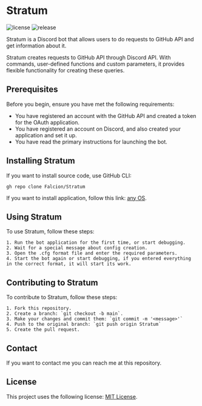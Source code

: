 ﻿# Stratum

![license](https://img.shields.io/github/license/Falcion/Stratum?color=blue) ![release](https://img.shields.io/github/v/tag/Falcion/Stratum?color=brightgreen&label=release)

Stratum is a Discord bot that allows users to do requests to GitHub API and get information about it.

Stratum creates requests to GitHub API through Discord API. With commands, user-defined functions and custom parameters, it provides flexible functionality for creating these queries.

## Prerequisites

Before you begin, ensure you have met the following requirements:

* You have registered an account with the GitHub API and created a token for the OAuth application.
* You have registered an account on Discord, and also created your application and set it up.
* You have read the primary instructions for launching the bot.

## Installing Stratum

If you want to install source code, use GitHub CLI:

``` gh repo clone Falcion/Stratum ```

If you want to install application, follow this link: [any OS](https://github.com/Falcion/Stratum/releases/latest/download/Universal.zip).

## Using Stratum

To use Stratum, follow these steps:

	1. Run the bot application for the first time, or start debugging.
	2. Wait for a special message about config creation.
	3. Open the .cfg format file and enter the required parameters.
	4. Start the bot again or start debugging, if you entered everything in the correct format, it will start its work.

## Contributing to Stratum

To contribute to Stratum, follow these steps:

	1. Fork this repository.
	2. Create a branch: `git checkout -b main`.
	3. Make your changes and commit them: `git commit -m '<message>'`
	4. Push to the original branch: `git push origin Stratum`
	5. Create the pull request.

## Contact

If you want to contact me you can reach me at this repository.

## License

This project uses the following license: [MIT License](https://github.com/Falcion/Stratum/blob/main/LICENSE).
